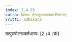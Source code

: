 ```yaml
---
index: 2.4.25
sutra: विभाषा सेनासुराछायाशालानिशानाम्‌
vritti: adhikara
---
```


 तत्पुरुषोऽनञ्कर्मधारय: [2।4।19] 